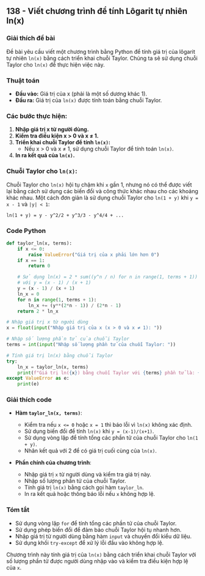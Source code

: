 ## 138 - Viết chương trình để tính Lôgarit tự nhiên ln(x)

### Giải thích đề bài

Đề bài yêu cầu viết một chương trình bằng Python để tính giá trị của lôgarit tự nhiên `ln(x)` bằng cách triển khai chuỗi Taylor. Chúng ta sẽ sử dụng chuỗi Taylor cho `ln(x)` để thực hiện việc này.

### Thuật toán

- **Đầu vào:** Giá trị của x (phải là một số dương khác 1).
- **Đầu ra:** Giá trị của `ln(x)` được tính toán bằng chuỗi Taylor.

### Các bước thực hiện:

1. **Nhập giá trị x từ người dùng.**
2. **Kiểm tra điều kiện x > 0 và x ≠ 1.**
3. **Triển khai chuỗi Taylor để tính `ln(x)`:**
   - Nếu x > 0 và x ≠ 1, sử dụng chuỗi Taylor để tính toán `ln(x)`.
4. **In ra kết quả của `ln(x)`.**

### Chuỗi Taylor cho `ln(x)`:

Chuỗi Taylor cho `ln(x)` hội tụ chậm khi `x` gần 1, nhưng nó có thể được viết lại bằng cách sử dụng các biến đổi và công thức khác nhau cho các khoảng khác nhau. Một cách đơn giản là sử dụng chuỗi Taylor cho `ln(1 + y)` khi `y = x - 1` và `|y| < 1`:

`ln(1 + y) = y - y^2/2 + y^3/3 - y^4/4 + ...`

### Code Python

```python
def taylor_ln(x, terms):
    if x <= 0:
        raise ValueError("Giá trị của x phải lớn hơn 0")
    if x == 1:
        return 0

    # Sử dụng ln(x) = 2 * sum((y^n / n) for n in range(1, terms + 1))
    # với y = (x - 1) / (x + 1)
    y = (x - 1) / (x + 1)
    ln_x = 0
    for n in range(1, terms + 1):
        ln_x += (y**(2*n - 1)) / (2*n - 1)
    return 2 * ln_x

# Nhập giá trị x từ người dùng
x = float(input("Nhập giá trị của x (x > 0 và x ≠ 1): "))

# Nhập số lượng phần tử của chuỗi Taylor
terms = int(input("Nhập số lượng phần tử của chuỗi Taylor: "))

# Tính giá trị ln(x) bằng chuỗi Taylor
try:
    ln_x = taylor_ln(x, terms)
    print(f"Giá trị ln({x}) bằng chuỗi Taylor với {terms} phần tử là: {ln_x}")
except ValueError as e:
    print(e)
```

### Giải thích code

- **Hàm `taylor_ln(x, terms)`**:

  - Kiểm tra nếu `x <= 0` hoặc `x = 1` thì báo lỗi vì `ln(x)` không xác định.
  - Sử dụng biến đổi để tính `ln(x)` khi `y = (x-1)/(x+1)`.
  - Sử dụng vòng lặp để tính tổng các phần tử của chuỗi Taylor cho `ln(1 + y)`.
  - Nhân kết quả với 2 để có giá trị cuối cùng của `ln(x)`.

- **Phần chính của chương trình**:
  - Nhập giá trị `x` từ người dùng và kiểm tra giá trị này.
  - Nhập số lượng phần tử của chuỗi Taylor.
  - Tính giá trị `ln(x)` bằng cách gọi hàm `taylor_ln`.
  - In ra kết quả hoặc thông báo lỗi nếu `x` không hợp lệ.

### Tóm tắt

- Sử dụng vòng lặp `for` để tính tổng các phần tử của chuỗi Taylor.
- Sử dụng phép biến đổi để đảm bảo chuỗi Taylor hội tụ nhanh hơn.
- Nhập giá trị từ người dùng bằng hàm `input` và chuyển đổi kiểu dữ liệu.
- Sử dụng khối `try-except` để xử lý lỗi đầu vào không hợp lệ.

Chương trình này tính giá trị của `ln(x)` bằng cách triển khai chuỗi Taylor với số lượng phần tử được người dùng nhập vào và kiểm tra điều kiện hợp lệ của `x`.
